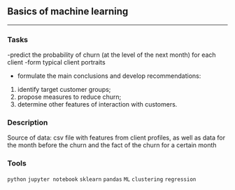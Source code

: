 ## Basics of machine learning
	
<hr>

### Tasks
-predict the probability of churn (at the level of the next month) for each client
-form typical client portraits
- formulate the main conclusions and develop recommendations:
1) identify target customer groups;
2) propose measures to reduce churn;
3) determine other features of interaction with customers.


### Description
Source of data: csv file with features from client profiles, as well as data for the month before the churn and the fact of the churn for a certain month

### Tools
`python` `jupyter notebook` `sklearn` `pandas` `ML` `clustering` `regression` 

